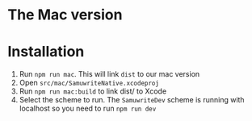# The Mac version

# Installation

1. Run `npm run mac`. This will link `dist` to our mac version
2. Open `src/mac/SamuwriteNative.xcodeproj`
3. Run `npm run mac:build` to link dist/ to Xcode
4. Select the scheme to run. The `SamuwriteDev` scheme is running with localhost so you need to run `npm run dev`
